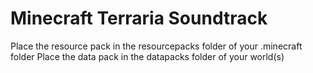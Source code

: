 # Minecraft Terraria Soundtrack
Place the resource pack in the resourcepacks folder of your .minecraft folder
Place the data pack in the datapacks folder of your world(s)
